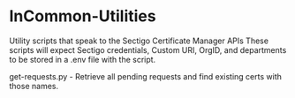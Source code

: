 # InCommon-Utilities
Utility scripts that speak to the Sectigo Certificate Manager APIs
These scripts will expect Sectigo credentials, Custom URI, OrgID, and departments to be stored in a .env file with the script.

get-requests.py - Retrieve all pending requests and find existing certs with those names. 
